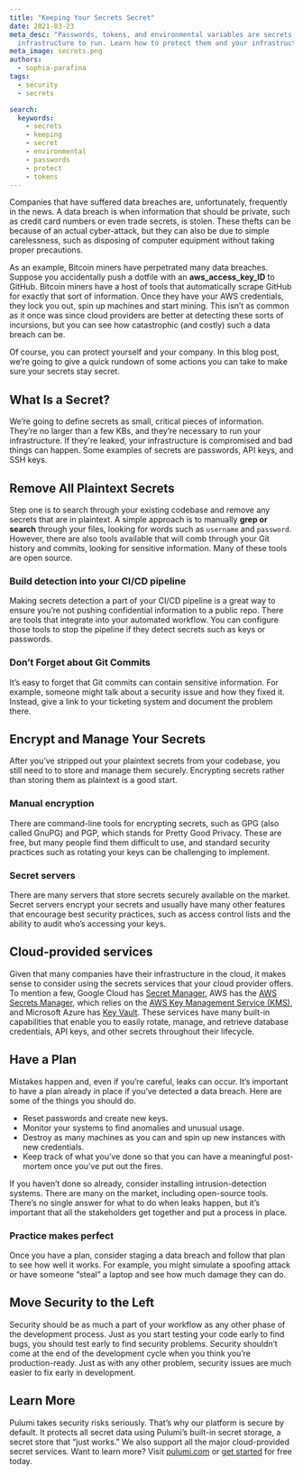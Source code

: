 ```yaml
---
title: "Keeping Your Secrets Secret"
date: 2021-03-23
meta_desc: "Passwords, tokens, and environmental variables are secrets needed to for
  infrastructure to run. Learn how to protect them and your infrastructure."
meta_image: secrets.png
authors:
  - sophia-parafina
tags:
  - security
  - secrets

search:
  keywords:
    - secrets
    - keeping
    - secret
    - environmental
    - passwords
    - protect
    - tokens
---
```


Companies that have suffered data breaches are, unfortunately, frequently in the news. A data breach is when information that should be private, such as credit card numbers or even trade secrets, is stolen. These thefts can be because of an actual cyber-attack, but they can also be due to simple carelessness, such as disposing of computer equipment without taking proper precautions.

<!--more-->

As an example, Bitcoin miners have perpetrated many data breaches. Suppose you accidentally push a dotfile with an **aws_access_key_ID** to GitHub.  Bitcoin miners have a host of tools that automatically scrape GitHub for exactly that sort of information. Once they have your AWS credentials, they lock you out, spin up machines and start mining. This isn’t as common as it once was since cloud providers are better at detecting these sorts of incursions, but you can see how catastrophic (and costly) such a data breach can be.

Of course, you can protect yourself and your company. In this blog post, we’re going to give a quick rundown of some actions you can take to make sure your secrets stay secret.

## What Is a Secret?

We’re going to define secrets as small, critical pieces of information. They’re no larger than a few KBs, and they’re necessary to run your infrastructure. If they're leaked, your infrastructure is compromised and bad things can happen. Some examples of secrets are passwords, API keys, and SSH keys.

## Remove All Plaintext Secrets

Step one is to search through your existing codebase and remove any secrets that are in plaintext. A simple approach is to manually **grep or search** through your files, looking for words such as `username` and `password`. However, there are also tools available that will comb through your Git history and commits, looking for sensitive information. Many of these tools are open source.

### Build detection into your CI/CD pipeline

Making secrets detection a part of your CI/CD pipeline is a great way to ensure you’re not pushing confidential information to a public repo. There are tools that integrate into your automated workflow. You can configure those tools to stop the pipeline if they detect secrets such as keys or passwords.

### Don’t Forget about Git Commits

It’s easy to forget that Git commits can contain sensitive information. For example, someone might talk about a security issue and how they fixed it. Instead, give a link to your ticketing system and document the problem there.

## Encrypt and Manage Your Secrets

After you’ve stripped out your plaintext secrets from your codebase, you still need to to store and manage them securely. Encrypting secrets rather than storing them as plaintext is a good start.

### Manual encryption

There are command-line tools for encrypting secrets, such as GPG (also called GnuPG) and PGP, which stands for Pretty Good Privacy. These are free, but many people find them difficult to use, and standard security practices such as rotating your keys can be challenging to implement.

### Secret servers

There are many servers that store secrets securely available on the market. Secret servers encrypt your secrets and usually have many other features that encourage best security practices, such as access control lists and the ability to audit who’s accessing your keys.

## Cloud-provided services

Given that many companies have their infrastructure in the cloud, it makes sense to consider using the secrets services that your cloud provider offers. To mention a few, Google Cloud has [Secret Manager](https://cloud.google.com/secret-manager), AWS has the [AWS Secrets Manager](https://aws.amazon.com/secrets-manager/), which relies on the [AWS Key Management Service (KMS)](https://aws.amazon.com/kms/), and Microsoft Azure has [Key Vault](https://azure.microsoft.com/en-us/services/key-vault/). These services have many built-in capabilities that enable you to easily rotate, manage, and retrieve database credentials, API keys, and other secrets throughout their lifecycle.

## Have a Plan

Mistakes happen and, even if you’re careful, leaks can occur. It’s important to have a plan already in place if you’ve detected a data breach. Here are some of the things you should do.

- Reset passwords and create new keys.
- Monitor your systems to find anomalies and unusual usage.
- Destroy as many machines as you can and spin up new instances with new credentials.
- Keep track of what you’ve done so that you can have a meaningful post-mortem once you’ve put out the fires.

If you haven’t done so already, consider installing intrusion-detection systems. There are many on the market, including open-source tools.  There’s no single answer for what to do when leaks happen, but it’s important that all the stakeholders get together and put a process in place.

### Practice makes perfect

Once you have a plan, consider staging a data breach and follow that plan to see how well it works. For example, you might simulate a spoofing attack or have someone “steal” a laptop and see how much damage they can do.

## Move Security to the Left

Security should be as much a part of your workflow as any other phase of the development process. Just as you start testing your code early to find bugs, you should test early to find security problems. Security shouldn’t come at the end of the development cycle when you think you’re production-ready. Just as with any other problem, security issues are much easier to fix early in development.

## Learn More

Pulumi takes security risks seriously. That’s why our platform is secure by default. It protects all secret data using Pulumi’s built-in secret storage, a secret store that “just works.” We also support all the major cloud-provided secret services. Want to learn more? Visit [pulumi.com](https://www.pulumi.com/) or [get started](/docs/get-started/) for free today.
